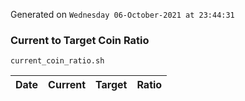 Generated on `Wednesday 06-October-2021 at 23:44:31`

### Current to Target Coin Ratio
`current_coin_ratio.sh`

Date|Current|Target|Ratio
---|---|---|---
